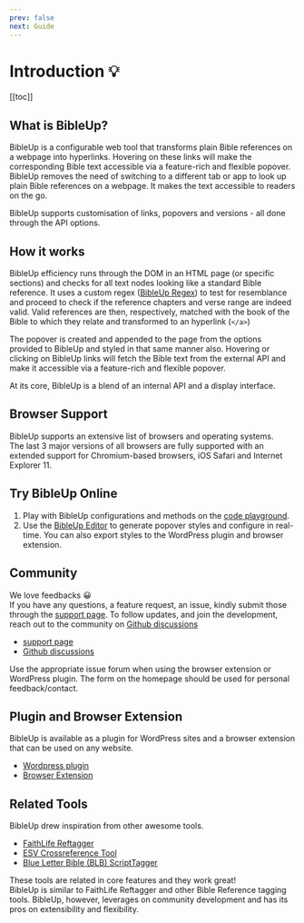 ```yaml
---
prev: false
next: Guide
---
```


# Introduction 💡

[[toc]]

## What is BibleUp?
BibleUp is a configurable web tool that transforms plain Bible references on a webpage into hyperlinks. Hovering on these links will make the corresponding Bible text accessible via a feature-rich and flexible popover.<br>
BibleUp removes the need of switching to a different tab or app to look up plain Bible references on a webpage. It makes the text accessible to readers on the go.

BibleUp supports customisation of links, popovers and versions - all done through the API options.

## How it works
BibleUp efficiency runs through the DOM in an HTML page (or specific sections) and checks for all text nodes looking like a standard Bible reference. It uses a custom regex ([BibleUp Regex](/guide/development#bibleup-regex)) to test for resemblance and proceed to check if the reference chapters and verse range are indeed valid. Valid references are then, respectively, matched with the book of the Bible to which they relate and transformed to an hyperlink (`</a>`)

The popover is created and appended to the page from the options provided to BibleUp and styled in that same manner also. Hovering or clicking on BibleUp links will fetch the Bible text from the external API and make it accessible via a feature-rich and flexible popover.

At its core, BibleUp is a blend of an internal API and a display interface.

## Browser Support
BibleUp supports an extensive list of browsers and operating systems. <br>
The last 3 major versions of all browsers are fully supported with an extended support for Chromium-based browsers, iOS Safari and Internet Explorer 11.

## Try BibleUp Online
1. Play with BibleUp configurations and methods on the [code playground](https://stackblitz.com/edit/bibleup).
2. Use the [BibleUp Editor](https://bibleup.netlify.app/demo/editor) to generate popover styles and configure in real-time. You can also export styles to the WordPress plugin and browser extension.

## Community
We love feedbacks 😀<br>
If you have any questions, a feature request, an issue, kindly submit those through the [support page](https://bibleup.canny.io/). To follow updates, and join the development, reach out to the community on [Github discussions](https://github.com/bibleup/bibleup/discussions)
- [support page](https://bibleup.canny.io/)
- [Github discussions](https://github.com/bibleup/bibleup/discussions)

Use the appropriate issue forum when using the browser extension or WordPress plugin.
The form on the homepage should be used for personal feedback/contact.

## Plugin and Browser Extension
BibleUp is available as a plugin for WordPress sites and a browser extension that can be used on any website.
- [Wordpress plugin](/plugins/wordpress-plugin)
- [Browser Extension](/plugins/browser-extension)

## Related Tools
BibleUp drew inspiration from other awesome tools.
- [FaithLife Reftagger](https://faithlife.com/products/reftagger)
- [ESV Crossreference Tool](https://www.esv.org/resources/esv-crossreference-tool/)
- [Blue Letter Bible (BLB) ScriptTagger](https://www.blueletterbible.org/webtools/blb_scripttagger.cfm)

These tools are related in core features and they work great! <br>
BibleUp is similar to FaithLife Reftagger and other Bible Reference tagging tools.
BibleUp, however, leverages on community development and has its pros on extensibility and flexibility.
